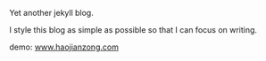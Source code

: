 Yet another jekyll blog.

I style this blog as simple as possible so that I can focus on writing.

demo: www.haojianzong.com

